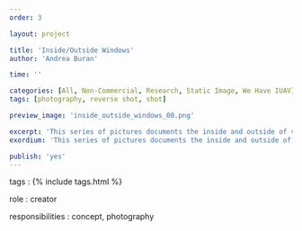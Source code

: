 ```yaml
---
order: 3

layout: project

title: 'Inside/Outside Windows'
author: 'Andrea Buran'

time: ''

categories: [All, Non-Commercial, Research, Static Image, We Have IUAV]
tags: [photography, reverse shot, shot]

preview_image: 'inside_outside_windows_00.png'

excerpt: 'This series of pictures documents the inside and outside of various windows.'
exordium: 'This series of pictures documents the inside and outside of various windows.'

publish: 'yes'
---
```


tags
: {% include tags.html %}

role
: creator

responsibilities
: concept, photography